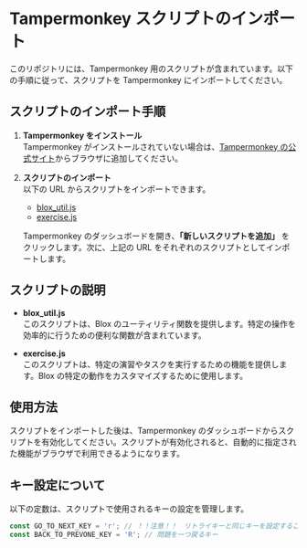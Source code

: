 # Tampermonkey スクリプトのインポート

このリポジトリには、Tampermonkey 用のスクリプトが含まれています。以下の手順に従って、スクリプトを Tampermonkey にインポートしてください。

## スクリプトのインポート手順

1. **Tampermonkey をインストール**  
   Tampermonkey がインストールされていない場合は、[Tampermonkey の公式サイト](https://www.tampermonkey.net/)からブラウザに追加してください。

2. **スクリプトのインポート**  
   以下の URL からスクリプトをインポートできます。

   - [blox_util.js](https://raw.githubusercontent.com/tetoteto-beep/tampermonkey_script/main/blox-askplays/user_script/blox_util.js)
   - [exercise.js](https://raw.githubusercontent.com/tetoteto-beep/tampermonkey_script/main/blox-askplays/user_script/exercise.js)

   Tampermonkey のダッシュボードを開き、**「新しいスクリプトを追加」** をクリックします。次に、上記の URL をそれぞれのスクリプトとしてインポートします。

## スクリプトの説明

- **blox_util.js**  
  このスクリプトは、Blox のユーティリティ関数を提供します。特定の操作を効率的に行うための便利な関数が含まれています。

- **exercise.js**  
  このスクリプトは、特定の演習やタスクを実行するための機能を提供します。Blox の特定の動作をカスタマイズするために使用します。

## 使用方法

スクリプトをインポートした後は、Tampermonkey のダッシュボードからスクリプトを有効化してください。スクリプトが有効化されると、自動的に指定された機能がブラウザで利用できるようになります。

## キー設定について

以下の定数は、スクリプトで使用されるキーの設定を管理します。

```javascript
const GO_TO_NEXT_KEY = 'r'; // ！！注意！！　リトライキーと同じキーを設定すること
const BACK_TO_PREVONE_KEY = 'R'; // 問題を一つ戻るキー
